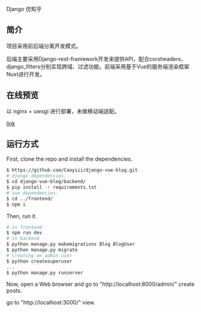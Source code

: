 Django 仿知乎

## 简介
项目采用前后端分离开发模式。

后端主要采用Django-rest-framework开发来提供API，配合corsheaders、django_filters分别实现跨域、过滤功能。前端采用基于Vue的服务端渲染框架Nuxt进行开发。

## 在线预览
以 nginx + uwsgi 进行部署，未做移动端适配。

[link]()
## 运行方式

First, clone the repo and install the dependencies.

```bash
$ https://github.com/Caoyiii/django-vue-blog.git
# django dependencies.
$ cd django-vue-blog/backend/
$ pip install -r requirements.txt
# vue dependencies.
$ cd ../frontend/
$ npm i
```
Then, run it.
```bash
# in frontend
$ npm run dev
# in backend
$ python manage.py makemigrations Blog BlogUser
$ python manage.py migrate
# creating an admin user
$ python createsuperuser
...
$ python manage.py runserver
```

Now, open a Web browser and go to "http://localhost:8000/admin/" create posts.

go to "http://localhost:3000/" view.
